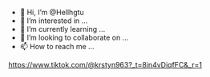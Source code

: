- 👋 Hi, I’m @Hellhgtu
- 👀 I’m interested in ...
- 🌱 I’m currently learning ...
- 💞️ I’m looking to collaborate on ...
- 📫 How to reach me ...

<!---
Hellhgtu/Hellhgtu is a ✨ special ✨ repository because its `README.md` (this file) appears on your GitHub profile.
You can click the Preview link to take a look at your changes.
--->
https://www.tiktok.com/@krstyn963?_t=8in4vDiqfFC&_r=1
